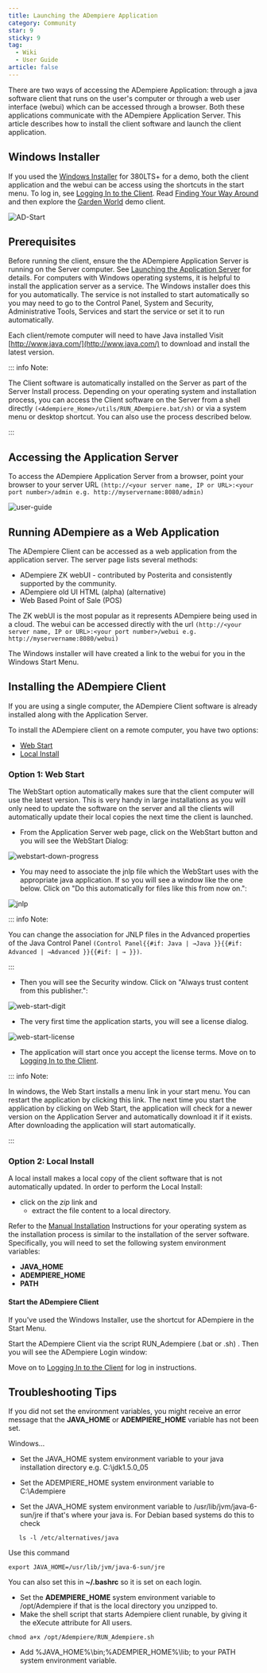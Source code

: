 ```yaml
---
title: Launching the ADempiere Application
category: Community
star: 9
sticky: 9
tag:
  - Wiki
  - User Guide
article: false
---
```


There are two ways of accessing the ADempiere Application: through a java software client that runs on the user's computer or through a web user interface (webui) which can be accessed through a browser. Both these applications communicate with the ADempiere Application Server. This article describes how to install the client software and launch the client application.

## Windows Installer

If you used the [Windows Installer](a) for 380LTS+ for a demo, both the client application and the webui can be access using the shortcuts in the start menu. To log in, see [Logging In to the Client](a). Read [Finding Your Way Around](a) and then explore the [Garden World](a) demo client.

![AD-Start](/assets/img/community/user-guide/ADempiereStartMenu.png)

## Prerequisites

Before running the client, ensure the the ADempiere Application Server is running on the Server computer. See [Launching the Application Server](a) for details. For computers with Windows operating systems, it is helpful to install the application server as a service. The Windows installer does this for you automatically. The service is not installed to start automatically so you may need to go to the Control Panel, System and Security, Administrative Tools, Services and start the service or set it to run automatically.

Each client/remote computer will need to have Java installed Visit [http://www.java.com/](http://www.java.com/) to download and install the latest version.

::: info Note:

The Client software is automatically installed on the Server as part of the Server Install process. Depending on your operating system and installation process, you can access the Client software on the Server from a shell directly `(<Adempiere_Home>/utils/RUN_ADempiere.bat/sh)` or via a system menu or desktop shortcut. You can also use the process described below.

:::

## Accessing the Application Server

To access the ADempiere Application Server from a browser, point your browser to your server URL `(http://<your server name, IP or URL>:<your port number>/admin e.g. http://myservername:8080/admin)`

![user-guide](/assets/img/community/user-guide/Adempiere_Home.png)

## Running ADempiere as a Web Application

The ADempiere Client can be accessed as a web application from the application server. The server page lists several methods:

- ADempiere ZK webUI - contributed by Posterita and consistently supported by the community.
- ADempiere old UI HTML (alpha) (alternative)
- Web Based Point of Sale (POS)

The ZK webUI is the most popular as it represents ADempiere being used in a cloud. The webui can be accessed directly with the url `(http://<your server name, IP or URL>:<your port number>/webui e.g. http://myservername:8080/webui)`

The Windows installer will have created a link to the webui for you in the Windows Start Menu.

## Installing the ADempiere Client

If you are using a single computer, the ADempiere Client software is already installed along with the Application Server.

To install the ADempiere client on a remote computer, you have two options:

- [Web Start](launching-the-adempiere-application.md)
- [Local Install](launching-the-adempiere-application.md)

### Option 1: Web Start

The WebStart option automatically makes sure that the client computer will use the latest version. This is very handy in large installations as you will only need to update the software on the server and all the clients will automatically update their local copies the next time the client is launched.

- From the Application Server web page, click on the WebStart button and you will see the WebStart Dialog:

![webstart-down-progress](/assets/img/community/user-guide/Webstart_download_progress.jpg)

- You may need to associate the jnlp file which the WebStart uses with the appropriate java application. If so you will see a window like the one below. Click on "Do this automatically for files like this from now on.":

![jnlp](/assets/img/community/user-guide/Webstart_jnlp_file.jpg)

::: info Note:

You can change the association for JNLP files in the Advanced properties of the Java Control Panel `(Control Panel{{#if: Java | →Java }}{{#if: Advanced | →Advanced }}{{#if: | → }})`.

:::

- Then you will see the Security window. Click on "Always trust content from this publisher.":

![web-start-digit](/assets/img/community/user-guide/Webstart_digital_sig.jpg)

- The very first time the application starts, you will see a license dialog.

![web-start-license](/assets/img/community/user-guide/Webstart_license.jpg)

- The application will start once you accept the license terms. Move on to [Logging In to the Client](a).

::: info Note:

In windows, the Web Start installs a menu link in your start menu. You can restart the application by clicking this link. The next time you start the application by clicking on Web Start, the application will check for a newer version on the Application Server and automatically download it if it exists. After downloading the application will start automatically.

:::

### Option 2: Local Install

A local install makes a local copy of the client software that is not automatically updated. In order to perform the Local Install:

- click on the *zip* link and
  - extract the file content to a local directory.

Refer to the [Manual Installation](a) Instructions for your operating system as the installation process is similar to the installation of the server software. Specifically, you will need to set the following system environment variables:

- **JAVA_HOME**
- **ADEMPIERE_HOME**
- **PATH**

#### Start the ADempiere Client

If you've used the Windows Installer, use the shortcut for ADempiere in the Start Menu.

Start the ADempiere Client via the script RUN_Adempiere (.bat or .sh) . Then you will see the ADempiere Login window:

Move on to [Logging In to the Client](https://wiki.adempiere.net/Logging_In_to_the_Client) for log in instructions.

## Troubleshooting Tips

If you did not set the environment variables, you might receive an error message that the **JAVA_HOME** or **ADEMPIERE_HOME** variable has not been set.

Windows...

- Set the JAVA_HOME system environment variable to your java installation directory e.g. C:\jdk1.5.0_05
- Set the ADEMPIERE_HOME system environment variable to C:\Adempiere

- Set the JAVA_HOME system environment variable to /usr/lib/jvm/java-6-sun/jre if that's where your java is.
For Debian based systems do this to check

~~~
   ls -l /etc/alternatives/java 
~~~

Use this command

~~~
export JAVA_HOME=/usr/lib/jvm/java-6-sun/jre    
~~~

You can also set this in **~/.bashrc** so it is set on each login.

- Set the **ADEMPIERE_HOME** system environment variable to /opt/Adempiere if that is the local directory you unzipped to.
- Make the shell script that starts Adempiere client runable, by giving it the eXecute attribute for All users.

~~~
chmod a+x /opt/Adempiere/RUN_Adempiere.sh
~~~

- Add %JAVA_HOME%\bin;%ADEMPIER_HOME%\lib; to your PATH system environment variable.

